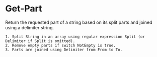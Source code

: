 # Get-Part

Return the requested part of a string based on its split parts and joined using a delimiter string.

	1. Split String in an array using regular expression Split (or Delimiter if Split is omitted).
	2. Remove empty parts if switch NotEmpty is true.
	3. Parts are joined using Delimiter from From to To.
